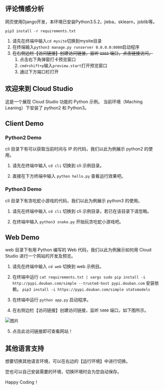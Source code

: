 ## 评论情感分析
网页使用Django开发，本环境已安装Python3.5.2，jieba，sklearn，joblib等。

`pip3 install -r requirements.txt`

1. 请先在终端中输入`cd mysite`切换到mysite目录
2. 在终端输入`python3 manage.py runserver 0.0.0.0:8080`启动程序
3. ~~在右侧边栏【访问链接】创建访问链接，监听 `8080` 端口，点击链接访问。~~
    1. 点击右下角弹窗打卡预览窗口
    2. `cmd+shift+p`输入`preview.start`打开预览窗口
    3. 通过下方端口栏打开

## 
## 
## 
##
##
##
##
## 
## 
## 
## 
## 欢迎来到 Cloud Studio

这是一个展现 Cloud Studio 功能的 Python 示例。
当前环境（Maching Leaning）下安装了 python2 和 Python3。

##  Client Demo

### Python2 Demo
cli 目录下有可以获取当前时间与 IP 的代码，我们以此为例展示 python2 的使用。

1. 请先在终端中输入 `cd cli` 切换到 cli 示例目录。

2. 直接在下方终端中输入 `python hello.py` 查看运行效果吧。

### Python3 Demo

cli 目录下有贪吃蛇小游戏的代码，我们以此为例展示 python3 的使用。

1. 请先在终端中输入 `cd cli` 切换到 cli 示例目录，若已在该目录下请忽略。

2. 在终端中输入 `python3 snake.py` 开始玩贪吃蛇小游戏吧。

##  Web Demo

web 目录下有用 Python 编写的 Web 代码，我们以此为例展示如何用 Cloud Studio 进行一个网站的开发及预览。

1. 请先在终端中输入 `cd web` 切换到 web 示例目。

2. 在终端中运行 `cat requirements.txt | xargs sudo pip install -i http://pypi.douban.com/simple --trusted-host pypi.douban.com` 安装依赖。
    `pip3 install -i https://pypi.douban.com/simple statsmodels`

3. 在终端中运行 `python app.py` 启动程序。

4. 在右侧边栏【访问链接】创建访问链接，监听 `5000` 端口，如下图所示。

![图片](https://dn-coding-net-production-pp.codehub.cn/8872855a-e08c-4ba1-81fc-31e7a2f04bee.png)


5. 点击此访问链接即可查看网站！

## 其他语言支持

想要切换其他语言环境，可以在右边的【运行环境】中进行切换。

您也可以自己安装需要的环境，切换环境时会为您自动保存。


Happy Coding！
